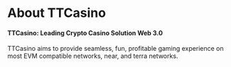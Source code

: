 # About TTCasino

#### **TTCasino: Leading Crypto Casino Solution Web 3.0**

TTCasino aims to provide seamless, fun, profitable gaming experience on most EVM compatible networks, near, and terra networks.
